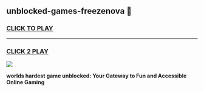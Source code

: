 
## unblocked-games-freezenova 👋
<h3>
<a href="https://premium.freeplayer.one?title=unblocked-games-freezenova&ref=14F">CLICK TO PLAY</a></h3>
<hr>

<h3>
<a href="https://premium.freeplayer.one?title=unblocked-games-freezenova&ref=14F">CLICK 2 PLAY</a>
  
</h3>

<a href="https://premium.freeplayer.one?title=unblocked-games-freezenova&ref=12F/"><img src="https://clearcache.store/games.png"></a>


**worlds hardest game unblocked: Your Gateway to Fun and Accessible Online Gaming**
